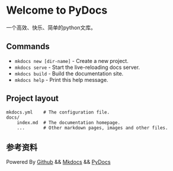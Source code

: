 # Welcome to PyDocs

一个高效、快乐、简单的python文库。


## Commands

* `mkdocs new [dir-name]` - Create a new project.
* `mkdocs serve` - Start the live-reloading docs server.
* `mkdocs build` - Build the documentation site.
* `mkdocs help` - Print this help message.

## Project layout

    mkdocs.yml    # The configuration file.
    docs/
        index.md  # The documentation homepage.
        ...       # Other markdown pages, images and other files.
        
## 参考资料
    
    
        
Powered By [Github](https://github.com/pierre94/PyDocs) && [Mkdocs](http://www.mkdocs.org/) && [PyDocs](http://pydocs.cn)
